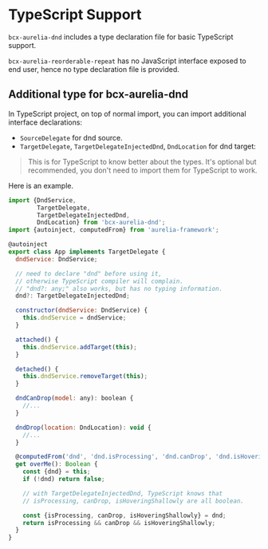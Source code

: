 # TypeScript Support

`bcx-aurelia-dnd` includes a type declaration file for basic TypeScript support.

`bcx-aurelia-reorderable-repeat` has no JavaScript interface exposed to end user, hence no type declaration file is provided.

## Additional type for bcx-aurelia-dnd

In TypeScript project, on top of normal import, you can import additional interface declarations:

* `SourceDelegate` for dnd source.
* `TargetDelegate`, `TargetDelegateInjectedDnd`, `DndLocation` for dnd target:

> This is for TypeScript to know better about the types. It's optional but recommended, you don't need to import them for TypeScript to work.

Here is an example.

```js
import {DndService,
        TargetDelegate,
        TargetDelegateInjectedDnd,
        DndLocation} from 'bcx-aurelia-dnd';
import {autoinject, computedFrom} from 'aurelia-framework';

@autoinject
export class App implements TargetDelegate {
  dndService: DndService;

  // need to declare "dnd" before using it,
  // otherwise TypeScript compiler will complain.
  // "dnd?: any;" also works, but has no typing information.
  dnd?: TargetDelegateInjectedDnd;

  constructor(dndService: DndService) {
    this.dndService = dndService;
  }

  attached() {
    this.dndService.addTarget(this);
  }

  detached() {
    this.dndService.removeTarget(this);
  }

  dndCanDrop(model: any): boolean {
    //...
  }

  dndDrop(location: DndLocation): void {
    //...
  }

  @computedFrom('dnd', 'dnd.isProcessing', 'dnd.canDrop', 'dnd.isHoveringShallowly')
  get overMe(): Boolean {
    const {dnd} = this;
    if (!dnd) return false;

    // with TargetDelegateInjectedDnd, TypeScript knows that
    // isProcessing, canDrop, isHoveringShallowly are all boolean.

    const {isProcessing, canDrop, isHoveringShallowly} = dnd;
    return isProcessing && canDrop && isHoveringShallowly;
  }
}
```
